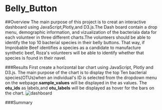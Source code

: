 # Belly_Button
##Overview
The main purpose of this project is to creat an interactive dashboard using JavaScript,Plotly,and D3.js.The Dash board contain a drop menu, demographic information, and vizualization of the bacteriala data for each volunteer in three different charts.The volunteers should be able to identify the top 10 bacterial species in their belly buttons. That way, if Improbable Beef identifies a species as a candidate to manufacture synthetic beef, Roza's volunteers will be able to identify whether that species is found in their navel.

###Results
First create a horizontal bar chart using JavaScript, Plotly and D3.js. The main purpose of the chart is to display the top Ten bacterial species(OTUs)when an individual's ID is selected from the dropdown menu on the webpage.**sample_values** will be displayed in the as values. The **otu_ids** as labels,and **otu_labels** will be displayed as hover for the bars on the chart. 
![dashboard](https://user-images.githubusercontent.com/78656720/117551332-5ad97500-b013-11eb-818b-8d187a218c9a.png)

###Summary
